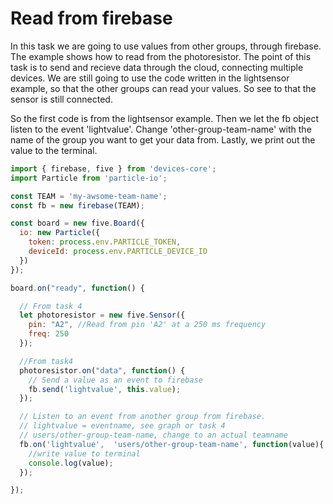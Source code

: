 # Read from firebase

In this task we are going to use values from other groups, through firebase. The example shows how to read from the photoresistor. The point of this task is to send and recieve data through the cloud, connecting multiple devices. We are still going to use the code written in the lightsensor example, so that the other groups can read your values. So see to that the sensor is still connected.


So the first code is from the lightsensor example. Then we let the fb object listen to the event 'lightvalue'. Change 'other-group-team-name' with the name of the group you want to get your data from. Lastly, we print out the value to the terminal.


```js
import { firebase, five } from 'devices-core';
import Particle from 'particle-io';

const TEAM = 'my-awsome-team-name';
const fb = new firebase(TEAM);

const board = new five.Board({
  io: new Particle({
    token: process.env.PARTICLE_TOKEN,
    deviceId: process.env.PARTICLE_DEVICE_ID
  })
});

board.on("ready", function() {

  // From task 4
  let photoresistor = new five.Sensor({
    pin: "A2", //Read from pin 'A2' at a 250 ms frequency
    freq: 250
  });

  //From task4
  photoresistor.on("data", function() {
    // Send a value as an event to firebase
    fb.send('lightvalue', this.value);
  });

  // Listen to an event from another group from firebase.
  // lightvalue = eventname, see graph or task 4
  // users/other-group-team-name, change to an actual teamname
  fb.on('lightvalue',  'users/other-group-team-name', function(value){
    //write value to terminal
    console.log(value);
  });

});
```

